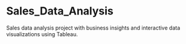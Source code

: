 # Sales_Data_Analysis
Sales data analysis project with business insights and interactive data visualizations using Tableau.
